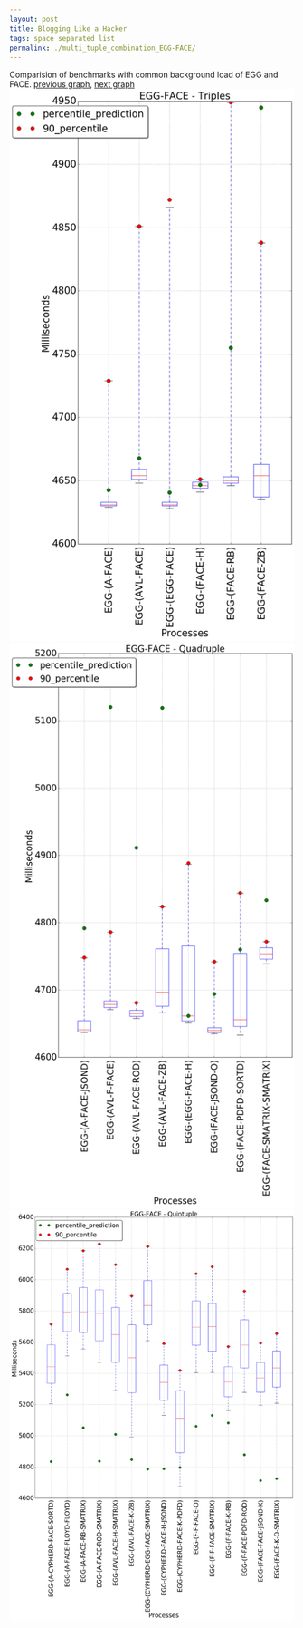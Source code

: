 ```yaml
---
layout: post
title: Blogging Like a Hacker
tags: space separated list
permalink: ./multi_tuple_combination_EGG-FACE/
---
```


Comparision of benchmarks with common background load of EGG and FACE.
[previous graph](./multi_tuple_combination_EGG-EGG/), [next graph](./multi_tuple_combination_EGG-FLOYD/)
<img src="./images/triple/EGG/EGG-FACE_box.png" alt="graph figure"><img src="./images/quadruple/EGG/EGG-FACE_box.png" alt="graph figure"><img src="./images/quintuple/EGG/EGG-FACE_box.png" alt="graph figure">